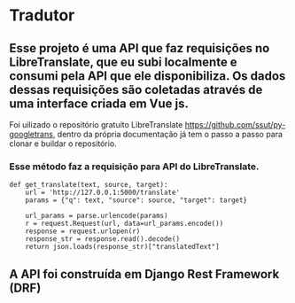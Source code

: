 # Tradutor
## Esse projeto é uma API que faz requisições no LibreTranslate, que eu subi localmente e consumi pela API que ele disponibiliza. Os dados dessas requisições são coletadas através de uma interface criada em Vue js.
Foi uilizado o repositório gratuíto LibreTranslate https://github.com/ssut/py-googletrans, dentro da própria documentação já tem o passo a passo para clonar e buildar o repositório.
### Esse método faz a requisição para API do LibreTranslate.


    def get_translate(text, source, target):
        url = 'http://127.0.0.1:5000/translate'
        params = {"q": text, "source": source, "target": target}
    
        url_params = parse.urlencode(params)
        r = request.Request(url, data=url_params.encode())
        response = request.urlopen(r)
        response_str = response.read().decode()
        return json.loads(response_str)["translatedText"]



## A API foi construída em Django Rest Framework (DRF)


